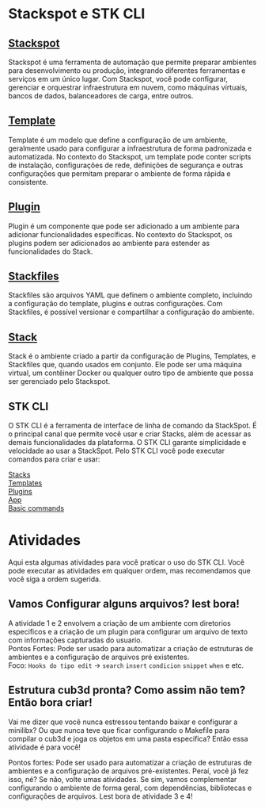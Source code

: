 # Stackspot e STK CLI

## [Stackspot](https://docs.stackspot.com/docs/getting-started/how-it-works/)
Stackspot é uma ferramenta de automação que permite preparar ambientes para desenvolvimento ou produção,
integrando diferentes ferramentas e serviços em um único lugar. Com Stackspot, você pode configurar,
gerenciar e orquestrar infraestrutura em nuvem, como máquinas virtuais, bancos de dados, balanceadores de carga,
entre outros.

## [Template](https://docs.stackspot.com/docs/use-stacks/user-tutorials/create-project/)
Template é um modelo que define a configuração de um ambiente, geralmente usado para configurar a infraestrutura de forma padronizada e automatizada.
No contexto do Stackspot, um template pode conter scripts de instalação, configurações de rede,
definições de segurança e outras configurações que permitam preparar o ambiente de forma rápida e consistente.

## [Plugin](https://docs.stackspot.com/docs/use-stacks/user-tutorials/apply-plugin/)
Plugin é um componente que pode ser adicionado a um ambiente para adicionar funcionalidades específicas.
No contexto do Stackspot, os plugins podem ser adicionados ao ambiente para estender as funcionalidades do Stack.

## [Stackfiles](https://docs.stackspot.com/docs/use-stacks/user-tutorials/use-stackfile/)
Stackfiles são arquivos YAML que definem o ambiente completo, incluindo a configuração do template,
plugins e outras configurações. Com Stackfiles, é possível versionar e compartilhar a configuração do ambiente.

## [Stack](https://docs.stackspot.com/docs/create-stacks/quickstart/)
Stack é o ambiente criado a partir da configuração de Plugins, Templates, e Stackfiles que, quando usados em conjunto. Ele pode ser uma máquina virtual,
um contêiner Docker ou qualquer outro tipo de ambiente que possa ser gerenciado pelo Stackspot.

## STK CLI
O STK CLI é a ferramenta de interface de linha de comando da StackSpot. É o principal canal que permite você usar e criar Stacks, além de acessar as demais funcionalidades da plataforma. O STK CLI garante simplicidade e velocidade ao usar a StackSpot. Pelo STK CLI você pode executar comandos para criar e usar:

[Stacks](#stackspot)<br>
[Templates](#template)<br>
[Plugins](#plugin)<br>
[App](#stack)<br>
[Basic commands](https://gist.github.com/wwwwelton/ec2d8b41333d105752859200a541be7b)

# Atividades

Aqui esta algumas atividades para você praticar o uso do STK CLI. Você pode executar as atividades em qualquer ordem, mas recomendamos que você siga a ordem sugerida.</br>

## Vamos Configurar alguns arquivos? lest bora!

A atividade 1 e 2 envolvem a criação de um ambiente com diretorios especificos e a criação de um plugin para configurar um arquivo de texto com informações capturadas do usuario.<br>
Pontos Fortes: Pode ser usado para automatizar a criação de estruturas de ambientes e a configuração de arquivos pré existentes.<br>
Foco: `Hooks do tipo edit` -> `search` `insert` `condicion` `snippet` `when` e etc.

## Estrutura cub3d pronta? Como assim não tem? Então bora criar!

Vai me dizer que você nunca estressou tentando baixar e configurar a minilibx?
Ou que nunca teve que ficar configurando o Makefile para compilar o cub3d e joga os objetos em uma pasta especifica?
Então essa atividade é para você!<br>

Pontos fortes: Pode ser usado para automatizar a criação de estruturas de ambientes e a configuração de arquivos pré-existentes. Peraí, você já fez isso, né? Se não, volte umas atividades. Se sim, vamos complementar configurando o ambiente de forma geral, com dependências, bibliotecas e configurações de arquivos. Lest bora de atividade 3 e 4!<br>
